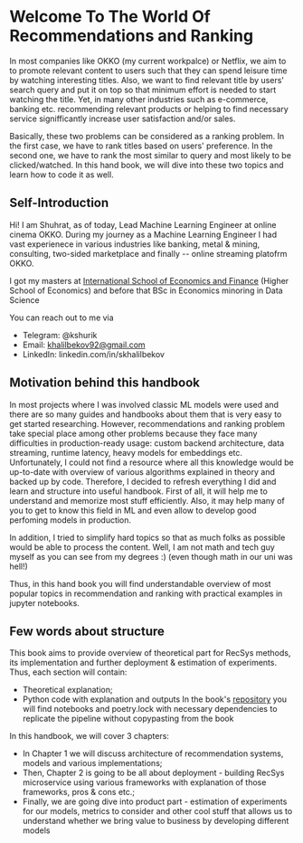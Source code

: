 # Welcome To The World Of Recommendations and Ranking

In most companies like OKKO (my current workpalce) or Netflix, we aim to to promote relevant content
to users such that they can spend leisure time by watching interesting titles. Also, we want to find
relevant title by users' search query and put it on top so that minimum effort is needed
to start watching the title. Yet, in many other industries such as e-commerce, banking etc.
recommending relevant products or helping to find necessary service signifficantly increase
user satisfaction and/or sales.

Basically, these two problems can be considered as a ranking problem. In the first case,
we have to rank titles based on users' preference. In the second one, we have to rank the
most similar to query and most likely to be clicked/watched. In this hand book, we will dive into
these two topics and learn how to code it as well.

## Self-Introduction

Hi! I am Shuhrat, as of today, Lead Machine Learning Engineer at online cinema OKKO.
During my journey as a Machine Learning Engineer I had vast experienece in various 
industries like banking, metal & mining, consulting, two-sided marketplace and
finally -- online streaming platofrm OKKO.

I got my masters at [International School of Economics and Finance](https://www.hse.ru/en/ma/financial/)
(Higher School of Economics) and before that BSc in Economics minoring in Data Science

You can reach out to me via
- Telegram: @kshurik
- Email: khalilbekov92@gmail.com
- LinkedIn: linkedin.com/in/skhalilbekov

## Motivation behind this handbook
In most projects where I was involved classic ML models were used and there are so
many guides and handbooks about them that is very easy to get started researching.
However, recommendations and ranking problem take special place among other
problems because they face many difficulties in production-ready usage: custom
backend architecture, data streaming, runtime latency, heavy models for embeddings etc.
Unfortunately, I could not find a resource where all this knowledge would be up-to-date
with overview of various algorithms explained in theory and backed up by code.
Therefore, I decided to refresh everything I did and learn and structure into
useful handbook. First of all, it will help me to understand and memorize most stuff
efficiently. Also, it may help many of you to get to know this field
in ML and even allow to develop good perfoming models in production.

In addition, I tried to simplify hard topics so that as much folks as possible would be able
to process the content. Well, I am not math and tech guy myself as you can see
from my degrees :) (even though math in our uni was hell!)

Thus, in this hand book you will find understandable overview of most popular topics
in recommendation and ranking with practical examples in jupyter notebooks.


## Few words about structure
This book aims to provide overview of theoretical part for RecSys methods, its implementation
and further deployment & estimation of experiments. Thus, each section will contain:
- Theoretical explanation;
- Python code with explanation and outputs
In the book's [repository](https://github.com/kshurik/rekkobook) you will find notebooks and poetry.lock
with necessary dependencies to replicate the pipeline without copypasting from the book


In this handbook, we will cover 3 chapters:
- In Chapter 1 we will discuss architecture of recommendation systems, models and various implementations;
- Then, Chapter 2 is going to be all about deployment - building RecSys microservice using various frameworks
with explanation of those frameworks, pros & cons etc.;
- Finally, we are going dive into product part - estimation of experiments for our models, metrics to consider
and other cool stuff that allows us to understand whether we bring value to business by developing different models

